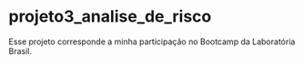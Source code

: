 # projeto3_analise_de_risco
Esse projeto corresponde a minha participação no Bootcamp da Laboratória Brasil.

